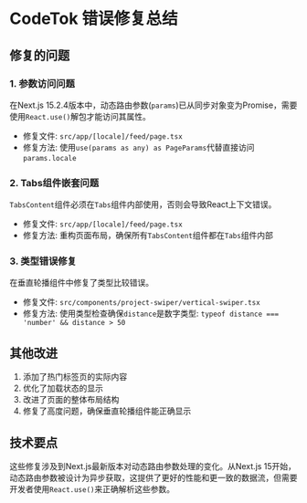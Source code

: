# CodeTok 错误修复总结

## 修复的问题

### 1. 参数访问问题
在Next.js 15.2.4版本中，动态路由参数(`params`)已从同步对象变为Promise，需要使用`React.use()`解包才能访问其属性。
- 修复文件: `src/app/[locale]/feed/page.tsx`
- 修复方法: 使用`use(params as any) as PageParams`代替直接访问`params.locale`

### 2. Tabs组件嵌套问题
`TabsContent`组件必须在`Tabs`组件内部使用，否则会导致React上下文错误。
- 修复文件: `src/app/[locale]/feed/page.tsx`
- 修复方法: 重构页面布局，确保所有`TabsContent`组件都在`Tabs`组件内部

### 3. 类型错误修复
在垂直轮播组件中修复了类型比较错误。
- 修复文件: `src/components/project-swiper/vertical-swiper.tsx`
- 修复方法: 使用类型检查确保`distance`是数字类型: `typeof distance === 'number' && distance > 50`

## 其他改进

1. 添加了热门标签页的实际内容
2. 优化了加载状态的显示
3. 改进了页面的整体布局结构
4. 修复了高度问题，确保垂直轮播组件能正确显示

## 技术要点

这些修复涉及到Next.js最新版本对动态路由参数处理的变化。从Next.js 15开始，动态路由参数被设计为异步获取，这提供了更好的性能和更一致的数据流，但需要开发者使用`React.use()`来正确解析这些参数。 